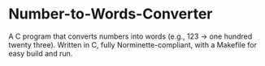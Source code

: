 # Number-to-Words-Converter
A C program that converts numbers into words (e.g., 123 → one hundred twenty three). Written in C, fully Norminette-compliant, with a Makefile for easy build and run.
